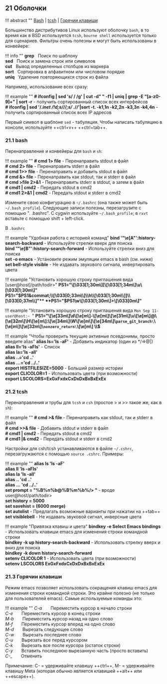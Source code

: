 ## 21 Оболочки

!!! abstract ""
    [Bash](#211-bash) | [tcsh](#212-tcsh) | [Горячии клавиши](#213-горячии-клавиши)

Большинство дистрибутивов Linux используют оболочку `bash`, в то время как в BSD используется `tcsh`, `bourne shell` используется только для сценариев. Фильтры очень полезны и могут быть использованы в конвейере:

!!! info ""
    **grep** &nbsp; Поиск по шаблону  
    **sed** &nbsp; Поиск и замена строк или символов  
    **cut** &nbsp; Вывод определенных столбцов из маркера  
    **sort** &nbsp; Сортировка в алфавитном или числовом порядке  
    **uniq** &nbsp; Удаление повторяющихся строк из файла  

Например, использование всех сразу:

!!! example ""
    **# ifconfig | sed 's/  / /g' | cut -d" " -f1 | uniq | grep -E "[a-z0-9]+" | sort -r**  - получить сортированный список всех интерфейсов  
    **# ifconfig | sed '/.*inet /!d;s///;s/ .*//'|sort -t. -k1,1n -k2,2n -k3,3n -k4,4n**    - получить сортированный список всех IP адресов  

Первый символ в шаблоне `sed` - табуляция. Чтобы написать табуляцию в консоли, используйте ++ctrl+v++ ++ctrl+tab++.

### 21.1 bash

Перенаправление и конвейеры для `bash` и `sh`:

!!! example ""
    **# cmd 1&gt; file**                                - Перенаправить stdout в файл  
    **# cmd 2&gt; file**                                - Перенаправить stderr в файл  
    **# cmd 1&gt;&gt; file**                            - Перенаправить и добавить stdout в файл  
    **# cmd &amp;&gt; file**                            - Перенаправить как stdout, так и stderr в файл  
    **# cmd &gt;file 2&gt;&amp;1**                      - Перенаправить stderr в stdout, а затем в файл  
    **# cmd1 | cmd2**                                     - Передать stdout в cmd2  
    **# cmd1 2&gt;&amp;1 | cmd2**                         - Передать stdout и stderr в cmd2  

Измените свою конфигурацию в `~/.bashrc` (она также может быть `~/.bash_profile`). Следующие записи полезны, перезагрузите с помощью ". .bashrc". С cygwin используйте `~/.bash_profile`; в `rxvt` вставьте с помощью shift + left-click.

В `.bashrc`

!!! example "Удобная работа с историей команд"
    **bind '"\e[A"':history-search-backward** - Используйте стрелки вверх для поиска  
    **bind '"\e[B"':history-search-forward**  - Используйте стрелки вниз для поиска  
    **set -o emacs**                          - Установите режим эмуляции emacs в bash (см. ниже)  
    **set bell-style visible**                - Не издавать звукового сигнала, инвертировать цвета  

!!! example "Установить хорошую строку приглашения вида [user@host]/path/todir&gt;"
    **PS1="\\[\033[1;30m\\][\\[\033[1;34m\\]\u\\[\\033[1;30m\\]"**  
    **PS1="$PS1&commat;\\[\033[0;33m\\]\\h\\[\033[1;30m\\]]\\[\033[0;37m\\]"**  
    **PS1="$PS1\w\\[\033[1;30m\\]&gt;\\[\033[0m\\]"**  

!!! example "Установить хорошую строку приглашения вида `Mon Sep 11-user@host:~ `"
    **PS1="\\[\e[33m\\]\d\\[\e[m\\]-\\[\e[m\\]\\[\e[31m\\]\u\\[\e[m\\]@\\[\e[32m\\]\H\\[\e[m\\]:\\[\e[34m\\]\W\\[\e[m\\]\\[\e[34m\\]\\`parse_git_branch\`\\[\e[m\\]\\[\e[32m\\]\\`nonzero_return\`\\[\e[m\\] \\\\$**

!!! example "Чтобы проверить текущие активные псевдонимы, просто введите alias"
    **alias ls='ls -aF'**                    - Добавить индикатор (один из */=&gt;@|)  
    **alias ll='ls -aFls'**                  - Список  
    **alias la='ls -all'**  
    **alias ..='cd ..'**  
    **alias ...='cd ../..'**  
    **export HISTFILESIZE=5000**              - Больший размер истории  
    **export CLICOLOR=1**                     - Использовать цвета (при возможности)  
    **export LSCOLORS=ExGxFxdxCxDxDxBxBxExEx**  

### 21.2 tcsh
Перенаправления и трубы для `tcsh` и `csh` (простое &gt; и &gt;&gt; такое же, как в `sh`):

!!! example ""
    **# cmd &gt;&amp; file**                         - Перенаправить как stdout, так и stderr в файл  
    **# cmd &gt;&gt;&amp; file**                     - Добавить stdout и stderr в файл  
    **# cmd1 | cmd2**                                  - Передать stdout в cmd2  
    **# cmd1 |&amp; cmd2**                             - Передать stdout и stderr в cmd2  


Настройки для csh/tcsh устанавливаются в файле `~/.cshrc`, перезагружаются с помощью `source .cshrc`. Примеры:

!!! example ""
    **alias ls 'ls -aF'**  
    **alias ll 'ls -aFls'**  
    **alias la 'ls -all'**  
    **alias .. 'cd ..'**  
    **alias ... 'cd ../..'**  
    **set prompt = "%B%n%b@%B%m%b%/> "**    - вроде user@host/path/todir&gt;  
    **set history = 5000**  
    **set savehist = (6000 merge)**  
    **set autolist**                        - Предлагать возможные варианты при нажатии на ++tab++  
    **set visiblebell**                     - Не издавать звуковой сигнал, инверсные цвета  

!!! example "Привязка клавиш и цвета"
    **bindkey -e     Select Emacs bindings**  - Использовать клавиши emacs для изменения строки командной строки  
    **bindkey -k up history-search-backward** - Использовать стрелку вверх и вниз для поиска  
    **bindkey -k down history-search-forward**  
    **setenv CLICOLOR 1**                     - Использовать цвета (при возможности)  
    **setenv LSCOLORS ExGxFxdxCxDxDxBxBxExEx**  

### 21.3 Горячии клавиши

Режим emacs позволяет использовать сокращения клавиш emacs для изменения строки командной строки. Это крайне полезно (не только для пользователей emacs). Самые используемые команды это:

!!! example ""
    *C-a* &nbsp; &nbsp; &nbsp; Переместить курсор в начало строки  
    *C-e* &nbsp; &nbsp; &nbsp; Переместить курсор в конец строки  
    *M-b* &nbsp; &nbsp; &nbsp; Переместить курсор назад на одно слово  
    *M-f* &nbsp; &nbsp; &nbsp; Переместить курсор вперед на одно слово  
    *M-d* &nbsp; &nbsp; &nbsp; Вырезать следующее слово  
    *C-w* &nbsp; &nbsp; &nbsp; Вырезать последнее слово  
    *C-u* &nbsp; &nbsp; &nbsp; Вырезать все перед курсором  
    *C-k* &nbsp; &nbsp; &nbsp; Вырезать все после курсора (остаток строки)  
    *C-y* &nbsp; &nbsp; &nbsp; Вставить последнюю вырезанную часть (просто вставить)  
    *C-_* &nbsp; &nbsp; &nbsp; Отменить  

Примечание: C- = удерживайте клавишу ++ctrl++, M- = удерживайте клавишу Meta (которая обычно является клавишей ++alt++ или ++escape++).

